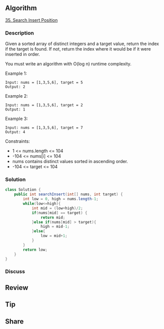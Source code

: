 ## Algorithm

[35. Search Insert Position](https://leetcode.com/problems/search-insert-position/)

### Description

Given a sorted array of distinct integers and a target value, return the index if the target is found. If not, return the index where it would be if it were inserted in order.

You must write an algorithm with O(log n) runtime complexity.


Example 1:

```
Input: nums = [1,3,5,6], target = 5
Output: 2
```

Example 2:

```
Input: nums = [1,3,5,6], target = 2
Output: 1
```

Example 3:

```
Input: nums = [1,3,5,6], target = 7
Output: 4
```

Constraints:

- 1 <= nums.length <= 104
- -104 <= nums[i] <= 104
- nums contains distinct values sorted in ascending order.
- -104 <= target <= 104

### Solution

```java
class Solution {
    public int searchInsert(int[] nums, int target) {
        int low = 0, high = nums.length-1;
        while(low<=high){
            int mid = (low+high)/2;
            if(nums[mid] == target) {
                return mid;
            }else if(nums[mid] > target){
                high = mid-1;
            }else{
                low = mid+1;
            }
        }
        return low;
    }
}
```

### Discuss

## Review


## Tip


## Share
